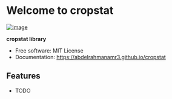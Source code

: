 # Welcome to cropstat


[![image](https://img.shields.io/pypi/v/cropstat.svg)](https://pypi.python.org/pypi/cropstat)


**cropstat library**


-   Free software: MIT License
-   Documentation: <https://abdelrahmanamr3.github.io/cropstat>
    

## Features

-   TODO
